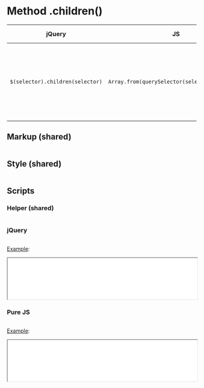 # Method .children()

| jQuery | JS | Description | API Reference |
|:--:|:--:|:--:|:--:|
| `$(selector).children(selector)` | `Array.from(querySelector(selector).children)` | Get the **_children_** of each element in the set of matched elements, optionally filtered by a selector. | [api](https://api.jquery.com/children/) |

## Markup (shared)

```html:example.html
```

## Style (shared)

```css:src/style.css
```

## Scripts

### Helper (shared)

```js:src/main.js
```

### jQuery

```js:src/jquery.js
```

[Example](example.html?jquery):

<iframe width="100%" height="110" src="example.html?jquery"></iframe>

### Pure JS

```js:src/pure.js
```

[Example](example.html?pure):

<iframe width="100%" height="110" src="example.html?pure"></iframe>
